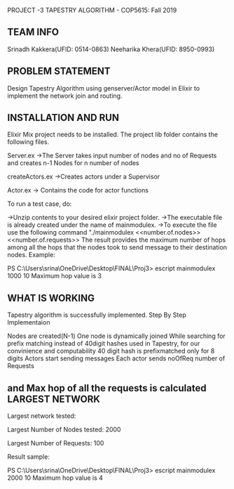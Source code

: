 PROJECT -3
TAPESTRY ALGORITHM - COP5615: Fall 2019

TEAM INFO
--------------------------------------------------------------------------------------------------------
Srinadh Kakkera(UFID: 0514-0863)
Neeharika Khera(UFID: 8950-0993)

PROBLEM STATEMENT
--------------------------------------------------------------------------------------------------------
Design Tapestry Algorithm using genserver/Actor model in Elixir to implement the network join and routing.

INSTALLATION AND RUN
---------------------------------------------------------------------------------------------------------
Elixir Mix project needs to be installed. The project lib folder contains the following files.

Server.ex ->The Server takes input number of nodes and no of Requests and creates n-1 Nodes for n number of nodes

createActors.ex ->Creates actors under a Supervisor 

Actor.ex -> Contains the code for actor functions

To run a test case, do:

->Unzip contents to your desired elixir project folder.
->The executable file is already created under the name of mainmodulex.
->To execute the file use the following command "./mainmodulex <<number.of.nodes>> <<number.of.requests>>
The result provides the maximum number of hops among all the hops that the nodes took to send message to their destination nodes.
Example:

PS C:\Users\srina\OneDrive\Desktop\FINAL\Proj3> escript mainmodulex 1000 10
Maximum hop value is 3


WHAT IS WORKING
--------------------------------------------------------------------------------------------------------------
Tapestry algorithm is successfully implemented. 
Step By Step Implementaion

Nodes are created(N-1)
One node is dynamically joined
While searching for prefix matching instead of 40digit hashes used in Tapestry, for our convinience and computability 40 digit hash is prefixmatched only for 8 digits
Actors start sending messages
 Each actor sends noOfReq number of Requests

and Max hop of all the requests is calculated
LARGEST NETWORK
--------------------------------------------------------------------------------------------------------------
Largest network tested:

Largest Number of Nodes tested: 2000

Largest Number of Requests: 100

Result sample:

PS C:\Users\srina\OneDrive\Desktop\FINAL\Proj3> escript mainmodulex 2000 10
Maximum hop value is 4